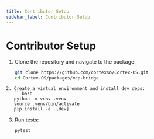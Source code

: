 ```yaml
---
title: Contributor Setup
sidebar_label: Contributor Setup
---
```


# Contributor Setup

1. Clone the repository and navigate to the package:
   ```bash
   git clone https://github.com/cortexso/Cortex-OS.git
   cd Cortex-OS/packages/mcp-bridge
```
2. Create a virtual environment and install dev deps:
   ```bash
   python -m venv .venv
   source .venv/bin/activate
   pip install -e .[dev]
```
3. Run tests:
   ```bash
   pytest
```

```